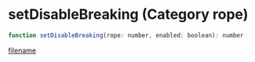 # setDisableBreaking (Category rope)

```js
function setDisableBreaking(rope: number, enabled: boolean): number
```

[filename](setDisableBreaking_m.md ':include')